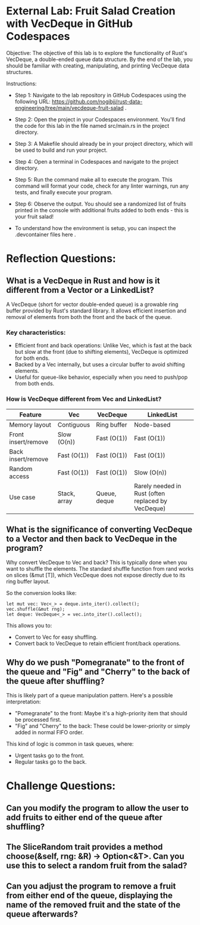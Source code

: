 # External Lab: Fruit Salad Creation with VecDeque in GitHub Codespaces

Objective: The objective of this lab is to explore the functionality of Rust's VecDeque, a double-ended queue data structure. By the end of the lab, you should be familiar with creating, manipulating, and printing VecDeque data structures.

Instructions:

* Step 1: Navigate to the lab repository in GitHub Codespaces using the following URL: 
https://github.com/nogibjj/rust-data-engineering/tree/main/vecdeque-fruit-salad
.

* Step 2: Open the project in your Codespaces environment. You'll find the code for this lab in the file named src/main.rs in the project directory.

* Step 3: A Makefile should already be in your project directory, which will be used to build and run your project.

* Step 4: Open a terminal in Codespaces and navigate to the project directory.

* Step 5: Run the command make all to execute the program. This command will format your code, check for any linter warnings, run any tests, and finally execute your program.

* Step 6: Observe the output. You should see a randomized list of fruits printed in the console with additional fruits added to both ends - this is your fruit salad!

* To understand how the environment is setup, you can inspect the .devcontainer files 
here
.

# Reflection Questions:

## What is a VecDeque in Rust and how is it different from a Vector or a LinkedList?

A VecDeque (short for vector double-ended queue) is a growable ring buffer provided by Rust's standard library. It allows efficient insertion and removal of elements from both the front and the back of the queue.

### Key characteristics:
* Efficient front and back operations: Unlike Vec, which is fast at the back but slow at the front (due to shifting elements), VecDeque is optimized for both ends.
* Backed by a Vec internally, but uses a circular buffer to avoid shifting elements.
* Useful for queue-like behavior, especially when you need to push/pop from both ends.

### How is VecDeque different from Vec and LinkedList?

| Feature | Vec | VecDeque | LinkedList|
|------|---------|-------|-------|
| Memory layout | Contiguous | Ring buffer | Node-based |
|Front insert/remove|Slow (O(n))|Fast (O(1))|Fast (O(1))|
|Back insert/remove|Fast (O(1))|Fast (O(1))|Fast (O(1))|
|Random access|Fast (O(1))|Fast (O(1))|Slow (O(n))
|Use case|Stack, array|Queue, deque|Rarely needed in Rust (often replaced by VecDeque)|

## What is the significance of converting VecDeque to a Vector and then back to VecDeque in the program?
Why convert VecDeque to Vec and back?
This is typically done when you want to shuffle the elements. The standard shuffle function from rand works on slices (&mut [T]), which VecDeque does not expose directly due to its ring buffer layout.

So the conversion looks like:
```
let mut vec: Vec<_> = deque.into_iter().collect();
vec.shuffle(&mut rng);
let deque: VecDeque<_> = vec.into_iter().collect();
```
This allows you to:
* Convert to Vec for easy shuffling.
* Convert back to VecDeque to retain efficient front/back operations.

## Why do we push "Pomegranate" to the front of the queue and "Fig" and "Cherry" to the back of the queue after shuffling?
This is likely part of a queue manipulation pattern. Here's a possible interpretation:

* "Pomegranate" to the front: Maybe it's a high-priority item that should be processed first.
* "Fig" and "Cherry" to the back: These could be lower-priority or simply added in normal FIFO order.

This kind of logic is common in task queues, where:
* Urgent tasks go to the front.
* Regular tasks go to the back.

# Challenge Questions:

## Can you modify the program to allow the user to add fruits to either end of the queue after shuffling?

## The SliceRandom trait provides a method choose(&self, rng: &R) -> Option<&T>. Can you use this to select a random fruit from the salad?

## Can you adjust the program to remove a fruit from either end of the queue, displaying the name of the removed fruit and the state of the queue afterwards?